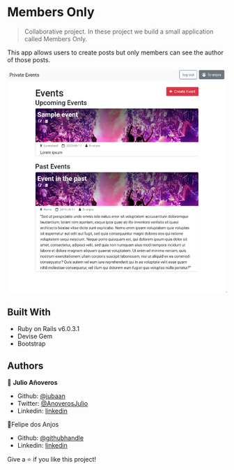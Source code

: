 # Members Only 

> Collaborative project. In these project we build a small application called Members Only.  

This app allows users to create posts but only members can see the author of those posts.

![screenshot](screenshot.png)


## Built With

- Ruby on Rails v6.0.3.1
- Devise Gem
- Bootstrap

## Authors

👤 **Julio Añoveros**

- Github: [@jubaan](https://github.com/jubaan)
- Twitter: [@AnoverosJulio](https://twitter.com/AnoverosJulio)
- Linkedin: [linkedin](https://www.linkedin.com/in/julio-a%C3%B1overos-b987a8a/)

👤Felipe dos Anjos

- Github: [@githubhandle](https://github.com/fc-anjos)
- Linkedin: [linkedin](https://linkedin.com/in/fc-anjos)

Give a ⭐️ if you like this project!

